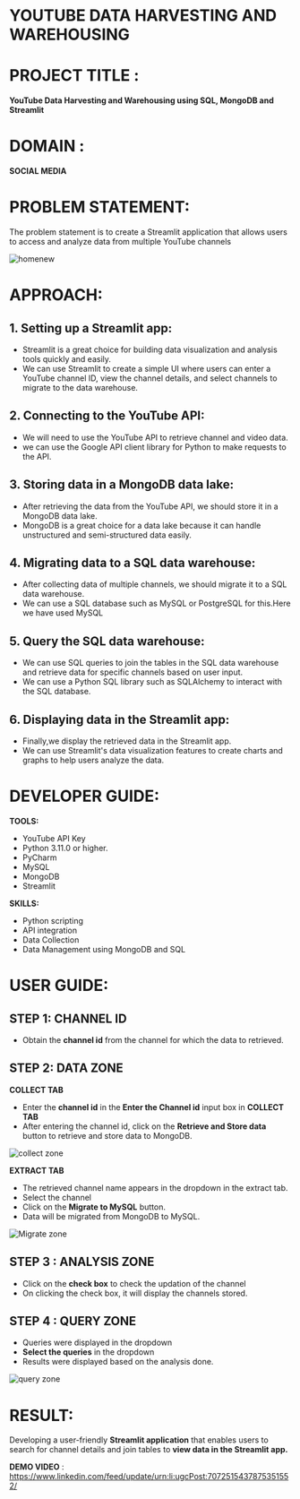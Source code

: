 # YOUTUBE DATA HARVESTING AND WAREHOUSING



# PROJECT TITLE :
**YouTube Data Harvesting and Warehousing using SQL, MongoDB and Streamlit**

# DOMAIN : 
**SOCIAL MEDIA**

# PROBLEM STATEMENT:
The problem statement is to create a Streamlit application that allows users to access
and analyze data from multiple YouTube channels


![homenew](https://github.com/beingbvh/YouTube-Data-Harvesting-and-Warehousing/assets/135937352/05c7b162-a270-41ce-ba53-b6b282919a76)



# APPROACH:

## 1. Setting up a Streamlit app:
* Streamlit is a great choice for building data visualization and analysis tools quickly and easily. 
* We can use Streamlit to create a simple UI where users can enter a YouTube channel ID, view the
  channel details, and select channels to migrate to the data warehouse.
  
## 2. Connecting to the YouTube API:
* We will need to use the YouTube API to retrieve channel and video data.
* we can use the Google API client library for Python to
  make requests to the API.
  
## 3. Storing data in a MongoDB data lake:
* After retrieving the data from the YouTube API, we should store it in a MongoDB data lake. 
* MongoDB is a great choice for a data lake because it can handle unstructured and semi-structured
  data easily.
  
## 4. Migrating data to a SQL data warehouse: 
* After collecting data of multiple channels, we should migrate it to a SQL data warehouse.
* We can use a SQL database such as MySQL or PostgreSQL for this.Here we have used MySQL

## 5. Query the SQL data warehouse: 
* We can use SQL queries to join the tables in the SQL data warehouse and retrieve data for specific channels based on
  user input. 
* We can use a Python SQL library such as SQLAlchemy to interact
  with the SQL database.
  
## 6. Displaying data in the Streamlit app: 
* Finally,we display the retrieved data in the Streamlit app. 
* We can use Streamlit's data visualization features to create charts and graphs to help users analyze the data.

# DEVELOPER GUIDE:

**TOOLS:**

* YouTube API Key
* Python 3.11.0 or higher.
* PyCharm
* MySQL
* MongoDB
* Streamlit

**SKILLS:**

* Python scripting 
* API integration
* Data Collection
* Data Management using MongoDB and SQL

# USER GUIDE:

## STEP 1: CHANNEL ID
* Obtain the **channel id** from the channel for which the data to retrieved.

## STEP 2: DATA ZONE

**COLLECT TAB**

* Enter the **channel id** in the **Enter the Channel id** input box in **COLLECT TAB**
* After entering the channel id, click on the **Retrieve and Store data** button to retrieve and store data to MongoDB.

![collect zone](https://github.com/beingbvh/YouTube-Data-Harvesting-and-Warehousing/assets/135937352/01d12058-1500-4ecf-8c89-e385901118d7)

**EXTRACT TAB**

* The retrieved channel name appears in the dropdown in the extract tab.
* Select the channel
* Click on the **Migrate to MySQL** button.
* Data will be migrated from MongoDB to MySQL.

![Migrate zone](https://github.com/beingbvh/YouTube-Data-Harvesting-and-Warehousing/assets/135937352/cbb986c3-1c0e-4f85-a3ba-526dc41b0b54)


## STEP 3 : ANALYSIS ZONE

* Click on the **check box** to check the updation of the channel
* On clicking the check box, it will display the channels stored.

## STEP 4 : QUERY ZONE

* Queries were displayed in the dropdown
* **Select the queries** in the dropdown
* Results were displayed based on the analysis done.

![query zone](https://github.com/beingbvh/YouTube-Data-Harvesting-and-Warehousing/assets/135937352/b95227a1-0624-42a1-8dff-5d058f2f10bd)


# RESULT:
  Developing a user-friendly **Streamlit application** that enables users to search for channel details and join tables to **view data in the Streamlit app.**
 
**DEMO VIDEO** : https://www.linkedin.com/feed/update/urn:li:ugcPost:7072515437875351552/

